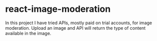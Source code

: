 # react-image-moderation
In this project I have tried APIs, mostly paid on trial accounts, for image moderation. Upload an image and API will return the type of content available in the image.
